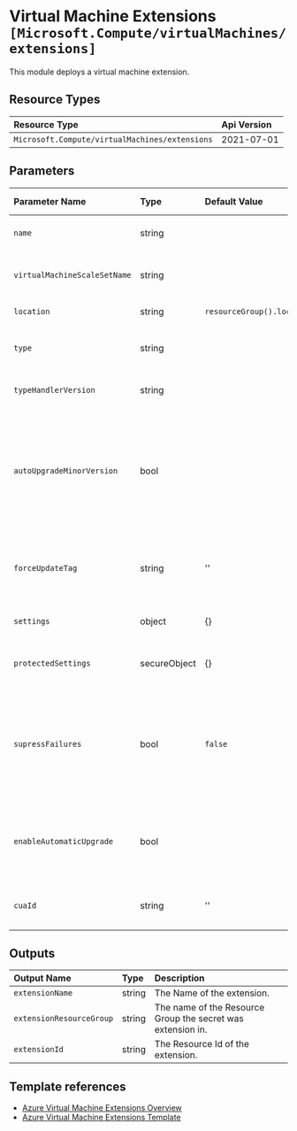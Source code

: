 # Virtual Machine Extensions `[Microsoft.Compute/virtualMachines/extensions]`

This module deploys a virtual machine extension.

## Resource Types

| Resource Type | Api Version |
| :-- | :-- |
| `Microsoft.Compute/virtualMachines/extensions` | 2021-07-01 |

## Parameters

| Parameter Name | Type | Default Value | Possible Values | Description |
| :-- | :-- | :-- | :-- | :-- |
| `name` | string |  |  | Required. The name of the virtual machine extension. |
| `virtualMachineScaleSetName` | string |  |  | Required. The name of the virtual machine scale set that extension is provisioned for. |
| `location` | string | `resourceGroup().location` |  | Optional. The location the extension is deployed to. |
| `type` | string |  |  | Required. Specifies the type of the extension; an example is "CustomScriptExtension". |
| `typeHandlerVersion` | string |  |  | Required. Specifies the version of the script handler. |
| `autoUpgradeMinorVersion` | bool |  |  | Required. Indicates whether the extension should use a newer minor version if one is available at deployment time. Once deployed, however, the extension will not upgrade minor versions unless redeployed, even with this property set to true. |
| `forceUpdateTag` | string | '' |  | Optional. How the extension handler should be forced to update even if the extension configuration has not changed. |
| `settings` | object | {} |  | Optional. Any object that contains the extension specific settings |
| `protectedSettings` | secureObject | {} |  | Optional. Any object that contains the extension specific protected settings |
| `supressFailures` | bool | `false` |  | Optional. Indicates whether failures stemming from the extension will be suppressed (Operational failures such as not connecting to the VM will not be suppressed regardless of this value). The default is false. |
| `enableAutomaticUpgrade` | bool |  |  | Required. Indicates whether the extension should be automatically upgraded by the platform if there is a newer version of the extension available. |
| `cuaId` | string | '' |  | Optional. Customer Usage Attribution id (GUID). This GUID must be previously registered |

## Outputs

| Output Name | Type | Description |
| :-- | :-- | :-- |
| `extensionName` | string | The Name of the extension. |
| `extensionResourceGroup` | string | The name of the Resource Group the secret was extension in. |
| `extensionId` | string | The Resource Id of the extension. |

## Template references

- [Azure Virtual Machine Extensions Overview](https://docs.microsoft.com/en-us/azure/virtual-machines/extensions/overview)
- [Azure Virtual Machine Extensions Template](https://docs.microsoft.com/en-us/azure/templates/microsoft.compute/virtualmachines/extensions?tabs=bicep)
